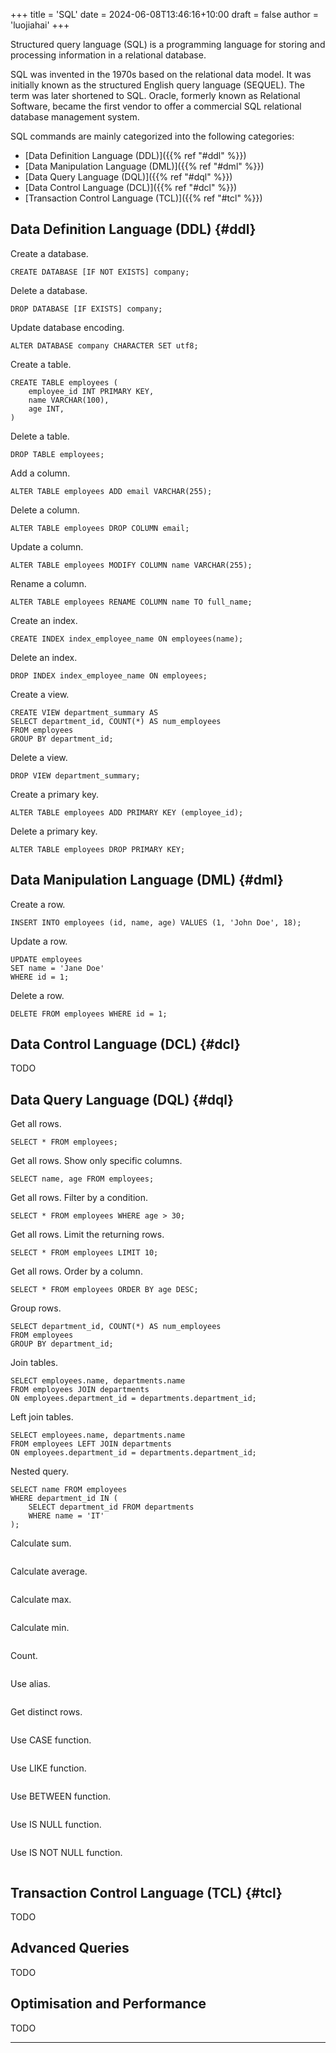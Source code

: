+++
title = 'SQL'
date = 2024-06-08T13:46:16+10:00
draft = false
author = 'luojiahai'
+++

Structured query language (SQL) is a programming language for storing and processing information in a relational database.

SQL was invented in the 1970s based on the relational data model. It was initially known as the structured English query language (SEQUEL). The term was later shortened to SQL. Oracle, formerly known as Relational Software, became the first vendor to offer a commercial SQL relational database management system.

SQL commands are mainly categorized into the following categories:
- [Data Definition Language (DDL)]({{% ref "#ddl" %}})
- [Data Manipulation Language (DML)]({{% ref "#dml" %}})
- [Data Query Language (DQL)]({{% ref "#dql" %}})
- [Data Control Language (DCL)]({{% ref "#dcl" %}})
- [Transaction Control Language (TCL)]({{% ref "#tcl" %}})

## Data Definition Language (DDL) {#ddl}

Create a database.
```
CREATE DATABASE [IF NOT EXISTS] company;
```

Delete a database.
```
DROP DATABASE [IF EXISTS] company;
```

Update database encoding.
```
ALTER DATABASE company CHARACTER SET utf8;
```

Create a table.
```
CREATE TABLE employees (
    employee_id INT PRIMARY KEY,
    name VARCHAR(100),
    age INT,
)
```

Delete a table.
```
DROP TABLE employees;
```

Add a column.
```
ALTER TABLE employees ADD email VARCHAR(255);
```

Delete a column.
```
ALTER TABLE employees DROP COLUMN email;
```

Update a column.
```
ALTER TABLE employees MODIFY COLUMN name VARCHAR(255);
```

Rename a column.
```
ALTER TABLE employees RENAME COLUMN name TO full_name;
```

Create an index.
```
CREATE INDEX index_employee_name ON employees(name);
```

Delete an index.
```
DROP INDEX index_employee_name ON employees;
```

Create a view.
```
CREATE VIEW department_summary AS
SELECT department_id, COUNT(*) AS num_employees
FROM employees
GROUP BY department_id;
```

Delete a view.
```
DROP VIEW department_summary;
```

Create a primary key.
```
ALTER TABLE employees ADD PRIMARY KEY (employee_id);
```

Delete a primary key.
```
ALTER TABLE employees DROP PRIMARY KEY;
```

## Data Manipulation Language (DML) {#dml}

Create a row.
```
INSERT INTO employees (id, name, age) VALUES (1, 'John Doe', 18);
```

Update a row.
```
UPDATE employees
SET name = 'Jane Doe'
WHERE id = 1;
```

Delete a row.
```
DELETE FROM employees WHERE id = 1;
```

## Data Control Language (DCL) {#dcl}

TODO

## Data Query Language (DQL) {#dql}

Get all rows.
```
SELECT * FROM employees;
```

Get all rows. Show only specific columns.
```
SELECT name, age FROM employees;
```

Get all rows. Filter by a condition.
```
SELECT * FROM employees WHERE age > 30;
```

Get all rows. Limit the returning rows.
```
SELECT * FROM employees LIMIT 10;
```

Get all rows. Order by a column.
```
SELECT * FROM employees ORDER BY age DESC;
```

Group rows.
```
SELECT department_id, COUNT(*) AS num_employees
FROM employees
GROUP BY department_id;
```

Join tables.
```
SELECT employees.name, departments.name
FROM employees JOIN departments
ON employees.department_id = departments.department_id;
```

Left join tables.
```
SELECT employees.name, departments.name
FROM employees LEFT JOIN departments
ON employees.department_id = departments.department_id;
```

Nested query.
```
SELECT name FROM employees
WHERE department_id IN (
    SELECT department_id FROM departments
    WHERE name = 'IT'
);
```

Calculate sum.
```
```

Calculate average.
```
```

Calculate max.
```
```

Calculate min.
```
```

Count.
```
```

Use alias.
```
```

Get distinct rows.
```
```

Use CASE function.
```
```

Use LIKE function.
```
```

Use BETWEEN function.
```
```

Use IS NULL function.
```
```

Use IS NOT NULL function.
```
```

## Transaction Control Language (TCL) {#tcl}

TODO

## Advanced Queries

TODO

## Optimisation and Performance

TODO

---
